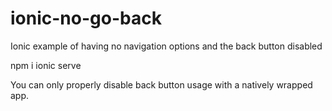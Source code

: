 # ionic-no-go-back
Ionic example of having no navigation options and the back button disabled

npm i
ionic serve

You can only properly disable back button usage with a natively wrapped app.
